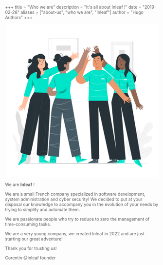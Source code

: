 +++
title = "Who we are"
description = "It's all about Inleaf !"
date = "2019-02-28"
aliases = ["about-us", "who we are", "Inleaf"]
author = "Hugo Authors"
+++

<style>
p { color: rgba(0, 0, 0, 0.61); }
</style>

<center>
<img src="/Team-spirit-pana.png" alt="drawing" style="width:500px;"/>
</center>

We are **Inleaf** !

We are a small French company specialized in software development, system administration and cyber security!
We decided to put at your disposal our knowledge to accompany you in the evolution of your needs by trying to simplify and automate them.

We are passionate people who try to reduce to zero the management of time-consuming tasks.

We are a very young company, we created Inleaf in 2022 and are just starting our great adventure!

Thank you for trusting us!

Corentin @Inleaf founder 

<!-- Google tag (gtag.js) -->
<script async src="https://www.googletagmanager.com/gtag/js?id=G-XL5C408EK9"></script>
<script>
  window.dataLayer = window.dataLayer || [];
  function gtag(){dataLayer.push(arguments);}
  gtag('js', new Date());

  gtag('config', 'G-XL5C408EK9');
</script>
